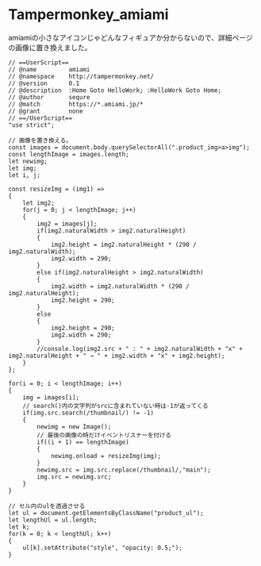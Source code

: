 # Tampermonkey_amiami
amiamiの小さなアイコンじゃどんなフィギュアか分からないので、詳細ページの画像に置き換えました。

    // ==UserScript==
    // @name         amiami
    // @namespace    http://tampermonkey.net/
    // @version      0.1
    // @description  :Home Goto HelloWork; :HelloWork Goto Home;
    // @author       sequre
    // @match        https://*.amiami.jp/*
    // @grant        none
    // ==/UserScript==
    "use strict";

    // 画像を置き換える。
    const images = document.body.querySelectorAll(".product_img>a>img");
    const lengthImage = images.length;
    let newimg;
    let img;
    let i, j;

    const resizeImg = (img1) =>
    {
        let img2;
        for(j = 0; j < lengthImage; j++)
        {
            img2 = images[j];
            if(img2.naturalWidth > img2.naturalHeight)
            {
                img2.height = img2.naturalHeight * (290 / img2.naturalWidth);
                img2.width = 290;
            }
            else if(img2.naturalHeight > img2.naturalWidth)
            {
                img2.width = img2.naturalWidth * (290 / img2.naturalHeight);
                img2.height = 290;
            }
            else
            {
                img2.height = 290;
                img2.width = 290;
            }
            //console.log(img2.src + " : " + img2.naturalWidth + "x" + img2.naturalHeight + " → " + img2.width + "x" + img2.height);
        }
    };

    for(i = 0; i < lengthImage; i++)
    {
        img = images[i];
        // search()内の文字列がsrcに含まれていない時は-1が返ってくる
        if(img.src.search(/thumbnail/) != -1)
        {
            newimg = new Image();
            // 最後の画像の時だけイベントリスナーを付ける
            if((i + 1) == lengthImage)
            {
                newimg.onload = resizeImg(img);
            }
            newimg.src = img.src.replace(/thumbnail/,"main");
            img.src = newimg.src;
        }
    }

    // セル内のulを透過させる
    let ul = document.getElementsByClassName("product_ul");
    let lengthUl = ul.length;
    let k;
    for(k = 0; k < lengthUl; k++)
    {
        ul[k].setAttribute("style", "opacity: 0.5;");
    }
